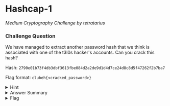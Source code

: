 # Hashcap-1

<i>Medium Cryptography Challenge by tetratarius</i>

### Challenge Question

We have managed to extract another password hash that we think is associated with one of the t3l0s hacker's accounts. Can you crack this hash?

Hash: `2790e01b73f4db3dbf3613fbe084d2a2de9d1d4d7ce24d8c8d5f47262f2b7ba7`

Flag format: `clubeh{<cracked_password>}`

<details> 
  <summary>Hint</summary>
  <ol>
    <li>Look up how to crack password hashes... maybe advanced password cracking...</li>
  </ol>
</details>

<details> 
  <summary>Answer Summary</summary>
  <ol>
    <li>Put hash into a hash.txt file</li>
    <li>Run john --format=raw-sha256 hash.txt --wordlist=usr/share/wordlists/rockyou.txt --rules=appendyears</li>
    <li>Copy and paste the password as the flag :)</li>
  </ol>
</details>

<details> 
  <summary>Flag</summary>
  &emsp;<b>clubeh{caesar441999}</b>
</details>
